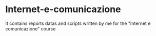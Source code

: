 # Internet-e-comunicazione
It contains reports datas and scripts written by me for the "Internet e comunicazione" course
